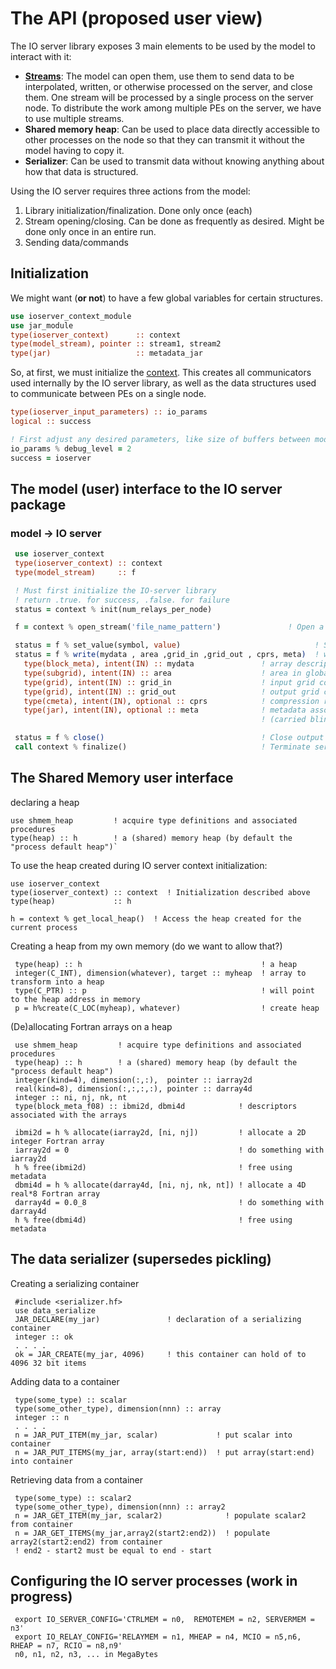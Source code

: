 # The API (proposed user view)

The IO server library exposes 3 main elements to be used by the model to interact with it:

* **[Streams](Streams.md)**: The model can open them, use them to send data to be interpolated, written, or otherwise processed on the server, and close them.
One stream will be processed by a single process on the server node. To distribute the work among multiple PEs on the server, we have to use multiple streams.
* **Shared memory heap**: Can be used to place data directly accessible to other processes on the node so that they can transmit it without the model having to copy it.
* **Serializer**: Can be used to transmit data without knowing anything about how that data is structured.

Using the IO server requires three actions from the model:
1. Library initialization/finalization. Done only once (each)
2. Stream opening/closing. Can be done as frequently as desired. Might be done only once in an entire run.
3. Sending data/commands

## Initialization

We might want (**or not**) to have a few global variables for certain structures.

```.f90
use ioserver_context_module
use jar_module
type(ioserver_context)      :: context
type(model_stream), pointer :: stream1, stream2
type(jar)                   :: metadata_jar
```

So, at first, we must initialize the [context](#ioserver_context_module::ioserver_context).
This creates all communicators used internally by the IO server library, as well as the data structures
used to communicate between PEs on a single node.
```.f90
type(ioserver_input_parameters) :: io_params
logical :: success

! First adjust any desired parameters, like size of buffers between model and relay PEs, debug level, etc.
io_params % debug_level = 2
success = ioserver
```

## The model (user) interface to the IO server package
### model -> IO server 
```.f90
 use ioserver_context
 type(ioserver_context) :: context
 type(model_stream)     :: f

 ! Must first initialize the IO-server library
 ! return .true. for success, .false. for failure
 status = context % init(num_relays_per_node)

 f = context % open_stream('file_name_pattern')               ! Open a stream 

 status = f % set_value(symbol, value)                              ! Set the value of a symbol
 status = f % write(mydata , area ,grid_in ,grid_out , cprs, meta)  ! write data
   type(block_meta), intent(IN) :: mydata               ! array descriptor from h % allocate
   type(subgrid), intent(IN) :: area                    ! area in global space
   type(grid), intent(IN) :: grid_in                    ! input grid code
   type(grid), intent(IN) :: grid_out                   ! output grid code
   type(cmeta), intent(IN), optional :: cprs            ! compression related metadata
   type(jar), intent(IN), optional :: meta              ! metadata associated with data
                                                        ! (carried blindly in serializing container)

 status = f % close()                                   ! Close output file
 call context % finalize()                              ! Terminate server library (will close any open file)
```

## The Shared Memory user interface
declaring a heap

```
use shmem_heap         ! acquire type definitions and associated procedures
type(heap) :: h        ! a (shared) memory heap (by default the "process default heap")`
```

To use the heap created during IO server context initialization:
```
use ioserver_context
type(ioserver_context) :: context  ! Initialization described above
type(heap)             :: h

h = context % get_local_heap()  ! Access the heap created for the current process
```


Creating a heap from my own memory (do we want to allow that?)
```
 type(heap) :: h                                        ! a heap
 integer(C_INT), dimension(whatever), target :: myheap  ! array to transform into a heap
 type(C_PTR) :: p                                       ! will point to the heap address in memory
 p = h%create(C_LOC(myheap), whatever)                  ! create heap
```

(De)allocating Fortran arrays on a heap
```
 use shmem_heap         ! acquire type definitions and associated procedures
 type(heap) :: h        ! a (shared) memory heap (by default the "process default heap")
 integer(kind=4), dimension(:,:),  pointer :: iarray2d
 real(kind=8), dimension(:,:,:,:), pointer :: darray4d
 integer :: ni, nj, nk, nt
 type(block_meta_f08) :: ibmi2d, dbmi4d            ! descriptors associated with the arrays
 
 ibmi2d = h % allocate(iarray2d, [ni, nj])         ! allocate a 2D integer Fortran array
 iarray2d = 0                                      ! do something with iarray2d
 h % free(ibmi2d)                                  ! free using metadata
 dbmi4d = h % allocate(darray4d, [ni, nj, nk, nt]) ! allocate a 4D real*8 Fortran array
 darray4d = 0.0_8                                  ! do something with darray4d
 h % free(dbmi4d)                                  ! free using metadata
```

## The data serializer (supersedes pickling)

Creating a serializing container
```
 #include <serializer.hf>
 use data_serialize
 JAR_DECLARE(my_jar)               ! declaration of a serializing container
 integer :: ok
 . . . .
 ok = JAR_CREATE(my_jar, 4096)     ! this container can hold of to 4096 32 bit items
```

Adding data to a container
```
 type(some_type) :: scalar
 type(some_other_type), dimension(nnn) :: array
 integer :: n
 . . . .
 n = JAR_PUT_ITEM(my_jar, scalar)             ! put scalar into container
 n = JAR_PUT_ITEMS(my_jar, array(start:end))  ! put array(start:end) into container
```
Retrieving data from a container
```
 type(some_type) :: scalar2
 type(some_other_type), dimension(nnn) :: array2
 n = JAR_GET_ITEM(my_jar, scalar2)              ! populate scalar2 from container
 n = JAR_GET_ITEMS(my_jar,array2(start2:end2))  ! populate array2(start2:end2) from container
 ! end2 - start2 must be equal to end - start
```

## Configuring the IO server processes (work in progress)
```
 export IO_SERVER_CONFIG='CTRLMEM = n0,  REMOTEMEM = n2, SERVERMEM = n3'
 export IO_RELAY_CONFIG='RELAYMEM = n1, MHEAP = n4, MCIO = n5,n6, RHEAP = n7, RCIO = n8,n9'
 n0, n1, n2, n3, ... in MegaBytes
```
